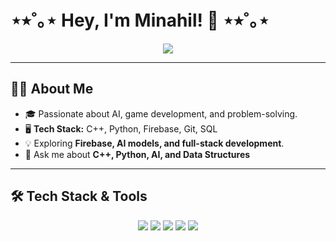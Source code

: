 <!-- Static Header with Typing Animation -->
<p align="center">
  <strong><h1>⋆⭒˚｡⋆ Hey, I'm Minahil! 🌷 ⋆⭒˚｡⋆</h1></strong>
</p>

<p align="center">
  <img src="https://readme-typing-svg.herokuapp.com/?lines=C++,+Python+Programmer;AI+Enthusiast;Game+Developer;Always+learning+new+things!&center=true&color=FF1493&size=22">
</p>

---

## 👩‍💻 **About Me**
- 🎓 Passionate about AI, game development, and problem-solving. 
- 🖥️ **Tech Stack:** C++, Python, Firebase, Git, SQL   
- 💡 Exploring **Firebase, AI models, and full-stack development**.  
- 📌 Ask me about **C++, Python, AI, and Data Structures** 

---

## 🛠 **Tech Stack & Tools**
<p align="center">
  <img src="https://img.shields.io/badge/C++-blue?style=for-the-badge&logo=cplusplus&logoColor=white">
  <img src="https://img.shields.io/badge/Python-FF1493?style=for-the-badge&logo=python&logoColor=white">
  <img src="https://img.shields.io/badge/Firebase-orange?style=for-the-badge&logo=firebase">
  <img src="https://img.shields.io/badge/Git-F05032?style=for-the-badge&logo=git&logoColor=white">
  <img src="https://img.shields.io/badge/Linux-black?style=for-the-badge&logo=linux&logoColor=white">
</p>
